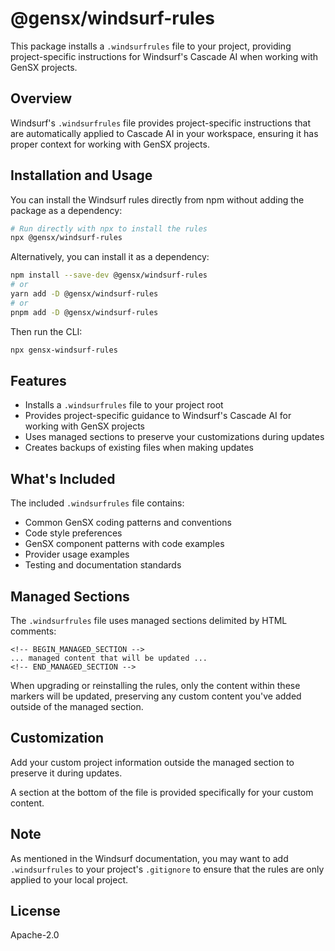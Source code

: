 # @gensx/windsurf-rules

This package installs a `.windsurfrules` file to your project, providing project-specific instructions for Windsurf's Cascade AI when working with GenSX projects.

## Overview

Windsurf's `.windsurfrules` file provides project-specific instructions that are automatically applied to Cascade AI in your workspace, ensuring it has proper context for working with GenSX projects.

## Installation and Usage

You can install the Windsurf rules directly from npm without adding the package as a dependency:

```bash
# Run directly with npx to install the rules
npx @gensx/windsurf-rules
```

Alternatively, you can install it as a dependency:

```bash
npm install --save-dev @gensx/windsurf-rules
# or
yarn add -D @gensx/windsurf-rules
# or
pnpm add -D @gensx/windsurf-rules
```

Then run the CLI:

```bash
npx gensx-windsurf-rules
```

## Features

- Installs a `.windsurfrules` file to your project root
- Provides project-specific guidance to Windsurf's Cascade AI for working with GenSX projects
- Uses managed sections to preserve your customizations during updates
- Creates backups of existing files when making updates

## What's Included

The included `.windsurfrules` file contains:

- Common GenSX coding patterns and conventions
- Code style preferences
- GenSX component patterns with code examples
- Provider usage examples
- Testing and documentation standards

## Managed Sections

The `.windsurfrules` file uses managed sections delimited by HTML comments:

```
<!-- BEGIN_MANAGED_SECTION -->
... managed content that will be updated ...
<!-- END_MANAGED_SECTION -->
```

When upgrading or reinstalling the rules, only the content within these markers will be updated, preserving any custom content you've added outside of the managed section.

## Customization

Add your custom project information outside the managed section to preserve it during updates.

A section at the bottom of the file is provided specifically for your custom content.

## Note

As mentioned in the Windsurf documentation, you may want to add `.windsurfrules` to your project's `.gitignore` to ensure that the rules are only applied to your local project.

## License

Apache-2.0